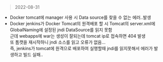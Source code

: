 > 2022-08-31

- Docker tomcat에 manager 사용 시 Data source를 찾을 수 없는 에러..발생
- Docker jenkins가 Docker Tomcat의 원격배포 할 시 Tomcat의 server.xml에 GlobalNaming에 설정된 jndi DataSource를 읽지 못함 <br/>
근데 webapps에 war는 생성이 잘되는데 tomcat ip로 접속하면 404 발생<br/>
또 톰캣을 재시작하니 jndi 소스를 읽고 오류가 없음...<br/>
즉, jenkins가 tomcat에 원격으로 배포하여 실행할때 jndi를 읽지못해서 에러가 발생하고 빌드 실패..

